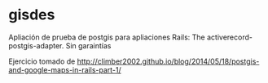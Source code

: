 # gisdes
Apliación de prueba de postgis para apliaciones Rails: The activerecord-postgis-adapter. Sin garaintías

Ejercicio tomado de http://climber2002.github.io/blog/2014/05/18/postgis-and-google-maps-in-rails-part-1/
